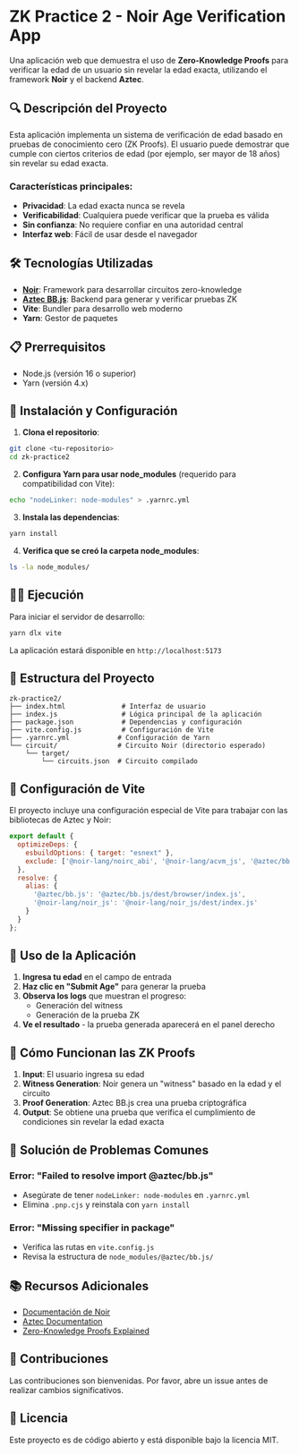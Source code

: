 # ZK Practice 2 - Noir Age Verification App

Una aplicación web que demuestra el uso de **Zero-Knowledge Proofs** para verificar la edad de un usuario sin revelar la edad exacta, utilizando el framework **Noir** y el backend **Aztec**.

## 🔍 Descripción del Proyecto

Esta aplicación implementa un sistema de verificación de edad basado en pruebas de conocimiento cero (ZK Proofs). El usuario puede demostrar que cumple con ciertos criterios de edad (por ejemplo, ser mayor de 18 años) sin revelar su edad exacta.

### Características principales:

- **Privacidad**: La edad exacta nunca se revela
- **Verificabilidad**: Cualquiera puede verificar que la prueba es válida
- **Sin confianza**: No requiere confiar en una autoridad central
- **Interfaz web**: Fácil de usar desde el navegador

## 🛠️ Tecnologías Utilizadas

- **[Noir](https://noir-lang.org/)**: Framework para desarrollar circuitos zero-knowledge
- **[Aztec BB.js](https://docs.aztec.network/)**: Backend para generar y verificar pruebas ZK
- **Vite**: Bundler para desarrollo web moderno
- **Yarn**: Gestor de paquetes

## 📋 Prerrequisitos

- Node.js (versión 16 o superior)
- Yarn (versión 4.x)

## 🚀 Instalación y Configuración

1. **Clona el repositorio**:
```bash
git clone <tu-repositorio>
cd zk-practice2
```

2. **Configura Yarn para usar node_modules** (requerido para compatibilidad con Vite):
```bash
echo "nodeLinker: node-modules" > .yarnrc.yml
```

3. **Instala las dependencias**:
```bash
yarn install
```

4. **Verifica que se creó la carpeta node_modules**:
```bash
ls -la node_modules/
```

## 🏃‍♂️ Ejecución

Para iniciar el servidor de desarrollo:

```bash
yarn dlx vite
```

La aplicación estará disponible en `http://localhost:5173`

## 📁 Estructura del Proyecto

```
zk-practice2/
├── index.html              # Interfaz de usuario
├── index.js                # Lógica principal de la aplicación
├── package.json            # Dependencias y configuración
├── vite.config.js          # Configuración de Vite
├── .yarnrc.yml            # Configuración de Yarn
└── circuit/               # Circuito Noir (directorio esperado)
    └── target/
        └── circuits.json  # Circuito compilado
```

## 🔧 Configuración de Vite

El proyecto incluye una configuración especial de Vite para trabajar con las bibliotecas de Aztec y Noir:

```javascript
export default {
  optimizeDeps: {
    esbuildOptions: { target: "esnext" },
    exclude: ['@noir-lang/noirc_abi', '@noir-lang/acvm_js', '@aztec/bb.js', '@noir-lang/noir_js']
  },
  resolve: {
    alias: {
      '@aztec/bb.js': '@aztec/bb.js/dest/browser/index.js',
      '@noir-lang/noir_js': '@noir-lang/noir_js/dest/index.js'
    }
  }
};
```

## 🎯 Uso de la Aplicación

1. **Ingresa tu edad** en el campo de entrada
2. **Haz clic en "Submit Age"** para generar la prueba
3. **Observa los logs** que muestran el progreso:
   - Generación del witness
   - Generación de la prueba ZK
4. **Ve el resultado** - la prueba generada aparecerá en el panel derecho

## 🔐 Cómo Funcionan las ZK Proofs

1. **Input**: El usuario ingresa su edad
2. **Witness Generation**: Noir genera un "witness" basado en la edad y el circuito
3. **Proof Generation**: Aztec BB.js crea una prueba criptográfica
4. **Output**: Se obtiene una prueba que verifica el cumplimiento de condiciones sin revelar la edad exacta

## 🐛 Solución de Problemas Comunes

### Error: "Failed to resolve import @aztec/bb.js"
- Asegúrate de tener `nodeLinker: node-modules` en `.yarnrc.yml`
- Elimina `.pnp.cjs` y reinstala con `yarn install`

### Error: "Missing specifier in package"
- Verifica las rutas en `vite.config.js`
- Revisa la estructura de `node_modules/@aztec/bb.js/`

## 📚 Recursos Adicionales

- [Documentación de Noir](https://noir-lang.org/docs)
- [Aztec Documentation](https://docs.aztec.network/)
- [Zero-Knowledge Proofs Explained](https://ethereum.org/en/zero-knowledge-proofs/)

## 🤝 Contribuciones

Las contribuciones son bienvenidas. Por favor, abre un issue antes de realizar cambios significativos.

## 📄 Licencia

Este proyecto es de código abierto y está disponible bajo la licencia MIT.